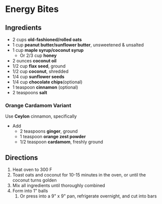 # Energy Bites

## Ingredients

- 2 cups **old-fashioned/rolled oats**
- 1 cup **peanut butter/sunflower butter**, unsweetened & unsalted
- 1 cup **maple syrup/coconut syrup**
    - Or 2/3 cup **honey**
- 2 ounces **coconut oil**
- 1/2 cup **flax seed**, ground
- 1/2 cup **coconut**, shredded
- 1/4 cup **sunflower seeds**
- 1/4 cup **chocolate chips**(optional)
- 1 teaspoon **cinnamon** (optional)
- 2 teaspoons **salt**

### Orange Cardamom Variant

Use **Ceylon** cinnamon, specifically

- Add
    - 2 teaspoons **ginger**, ground
    - 1 teaspoon **orange zest powder**
    - 1/2 teaspoon **cardamom**, freshly ground

## Directions

1. Heat oven to 300 F
1. Toast oats and coconut for 10-15 minutes in the oven, or until the coconut turns golden
1. Mix all ingredients until thoroughly combined
1. Form into 1" balls
    1. Or press into a 9" x 9" pan, refrigerate overnight, and cut into bars
